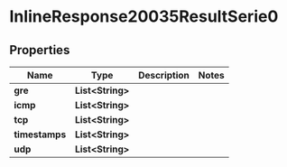 # InlineResponse20035ResultSerie0

## Properties
Name | Type | Description | Notes
------------ | ------------- | ------------- | -------------
**gre** | **List&lt;String&gt;** |  | 
**icmp** | **List&lt;String&gt;** |  | 
**tcp** | **List&lt;String&gt;** |  | 
**timestamps** | **List&lt;String&gt;** |  | 
**udp** | **List&lt;String&gt;** |  | 
